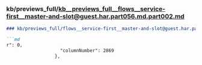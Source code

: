 ### kb/previews_full/kb__previews_full__flows__service-first__master-and-slot@guest.har.part056.md.part002.md

```md
### kb/previews_full/flows__service-first__master-and-slot@guest.har.part056.md (part 002)

```md
r": 0,
                    "columnNumber": 2869
                  },
 
```

```

```
